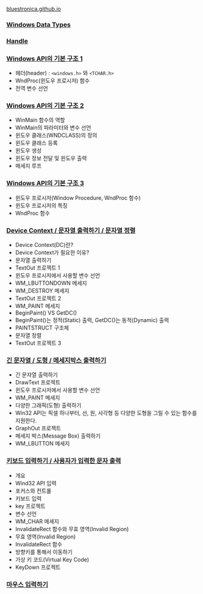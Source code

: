 [bluestronica.github.io](https://bluestronica.github.io/)

### [Windows Data Types](https://github.com/bluestronica/bluestronica.github.io/blob/main/WindowsAPI/Windows_Data_Types.md)

### [Handle](https://github.com/bluestronica/bluestronica.github.io/blob/main/WindowsAPI/Handle.md)

### [Windows API의 기본 구조 1](https://github.com/bluestronica/bluestronica.github.io/blob/main/WindowsAPI/Basic_Structures.md)
- 헤더(header) : `<windows.h>` 와 `<TCHAR.h>`
- WndProc(윈도우 프로시저) 함수
- 전역 변수 선언

### [Windows API의 기본 구조 2](https://github.com/bluestronica/bluestronica.github.io/blob/main/WindowsAPI/Basic_Structures2.md)
- WinMain 함수의 역할
- WinMain의 파라미터와 변수 선언
- 윈도우 클래스(WNDCLASS)의 정의
- 윈도우 클래스 등록
- 윈도우 생성
- 윈도우 정보 전달 및 윈도우 출력
- 메세지 루프

### [Windows API의 기본 구조 3](https://github.com/bluestronica/bluestronica.github.io/blob/main/WindowsAPI/Basic_Structures3.md)
- 윈도우 프로시저(Window Procedure, WndProc 함수)
- 윈도우 프로시저의 특징
- WndProc 함수

### [Device Context / 문자열 출력하기 / 문자열 정렬](https://github.com/bluestronica/bluestronica.github.io/blob/main/WindowsAPI/DC_String.md)
- Device Context(DC)란?
- Device Context가 필요한 이유?
- 문자열 출력하기
- TextOut 프로젝트 1
- 윈도우 프로시저에서 사용할 변수 선언
- WM_LBUTTONDOWN 메세지
- WM_DESTROY 메세지
- TextOut 프로젝트 2
- WM_PAINT 메세지
- BeginPaint() VS GetDC()
- BeginPaint()는 정적(Static) 출력, GetDC()는 동적(Dynamic) 출력
- PAINTSTRUCT 구조체
- 문자열 정렬
- TextOut 프로젝트 3

### [긴 문자열 / 도형 / 메세지박스 출력하기](https://github.com/bluestronica/bluestronica.github.io/blob/main/WindowsAPI/DrawText_GraphOut_MessageBox.md)
- 긴 문자열 출력하기
- DrawText 프로젝트
- 윈도우 프로시저에서 사용할 변수 선언
- WM_PAINT 메세지
- 다양한 그래픽(도형) 출력하기
- Win32 API는 픽셀 하나부터, 선, 원, 사각형 등 다양한 도형을 그릴 수 있는 함수를 지원한다.
- GraphOut 프로젝트
- 메세지 박스(Message Box) 출력하기
- WM_LBUTTON 메세지

### [키보드 입력하기 / 사용자가 입력한 문자 출력 ](https://github.com/bluestronica/bluestronica.github.io/blob/main/WindowsAPI/KeyBoard.md)
- 개요
- Wind32 API 입력
- 포커스와 컨트롤
- 키보드 입력
- key 프로젝트
- 변수 선언
- WM_CHAR 메세지
- InvalidateRect 함수와 무효 영역(Invalid Region)
- 무효 영역(Invalid Region)
- InvalidateRect 함수
- 방향키를 통해서 이동하기
- 가상 키 코드(Virtual Key Code)
- KeyDown 프로젝트

### [마우스 입력하기 ](https://github.com/bluestronica/bluestronica.github.io/blob/main/WindowsAPI/Mouse.md)









